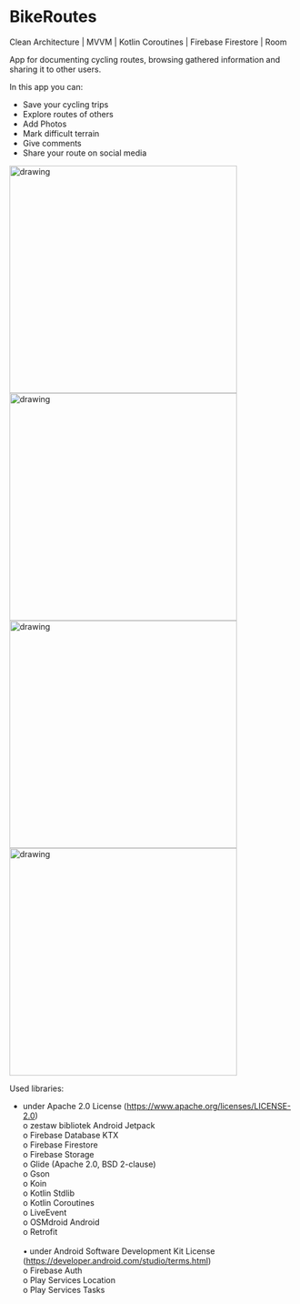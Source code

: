 # BikeRoutes

Clean Architecture | MVVM | Kotlin Coroutines | Firebase Firestore | Room

App for documenting cycling routes, browsing gathered information and sharing it to other users. 

In this app you can:

* Save your cycling trips
* Explore routes of others
* Add Photos
* Mark difficult terrain
* Give comments 
* Share your route on social media

<img src="https://user-images.githubusercontent.com/35777139/145280116-4f41f17e-1028-4081-a6a2-59040cdeb4fe.jpg" alt="drawing" width="400"/>
<img src="https://user-images.githubusercontent.com/35777139/145279895-a7af1447-aaa9-4751-aea2-8b726911e7b7.jpg" alt="drawing" width="400"/>
<img src="https://user-images.githubusercontent.com/35777139/145279215-d153e6cd-f0f2-485b-96c5-360eec8ca910.jpg" alt="drawing" width="400"/>
<img src="https://user-images.githubusercontent.com/35777139/145280343-0ac2d36e-4fbb-4313-9cd5-2319a06fbb90.jpg" alt="drawing" width="400"/>


Used libraries:</br>
* under Apache 2.0 License (https://www.apache.org/licenses/LICENSE-2.0) </br>
o	zestaw bibliotek Android Jetpack </br>
o	Firebase Database KTX</br>
o	Firebase Firestore</br>
o	Firebase Storage</br>
o	Glide (Apache 2.0, BSD 2-clause)</br>
o	Gson</br>
o	Koin</br>
o	Kotlin Stdlib</br>
o	Kotlin Coroutines</br>
o	LiveEvent</br>
o	OSMdroid Android</br>
o	Retrofit</br></br>
•	under Android Software Development Kit License (https://developer.android.com/studio/terms.html) </br>
o	Firebase Auth</br>
o	Play Services Location</br>
o	Play Services Tasks</br>

